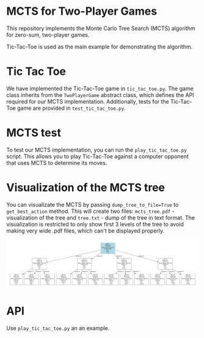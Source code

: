 # MCTS for Two-Player Games
This repository implements the Monte Carlo Tree Search (MCTS) algorithm for zero-sum, two-player games.

Tic-Tac-Toe is used as the main example for demonstrating the algorithm.

# Tic Tac Toe
We have implemented the Tic-Tac-Toe game in `tic_tac_toe.py`. The game class inherits from the `TwoPlayerGame` abstract class, which defines the API required for our MCTS implementation. Additionally, tests for the Tic-Tac-Toe game are provided in `test_tic_tac_toe.py`.



# MCTS test
To test our MCTS implementation, you can run the `play_tic_tac_toe.py` script. This allows you to play Tic-Tac-Toe against a computer opponent that uses MCTS to determine its moves.

# Visualization of the MCTS tree
You can visualizate the MCTS by passing `dump_tree_to_file=True` to `get_best_action` method. This will create two files: `mcts_tree.pdf` - visualization of the tree and `tree.txt` - dump of the tree in text format. The visualization is restricted to only show first 3 levels of the tree to avoid making very wide .pdf files, which can't be displayed properly.

![MCTS Visualization](images/mcts_tree.png)

# API
Use `play_tic_tac_toe.py` an an example.